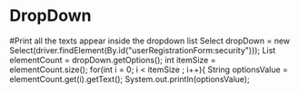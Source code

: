 # DropDown
#Print all the texts appear inside the dropdown list
Select dropDown = new Select(driver.findElement(By.id("userRegistrationForm:security")));
	            List <WebElement> elementCount = dropDown.getOptions();
	            int itemSize = elementCount.size();
	            for(int i = 0; i < itemSize ; i++){
	                String optionsValue = elementCount.get(i).getText();
	                System.out.println(optionsValue);
